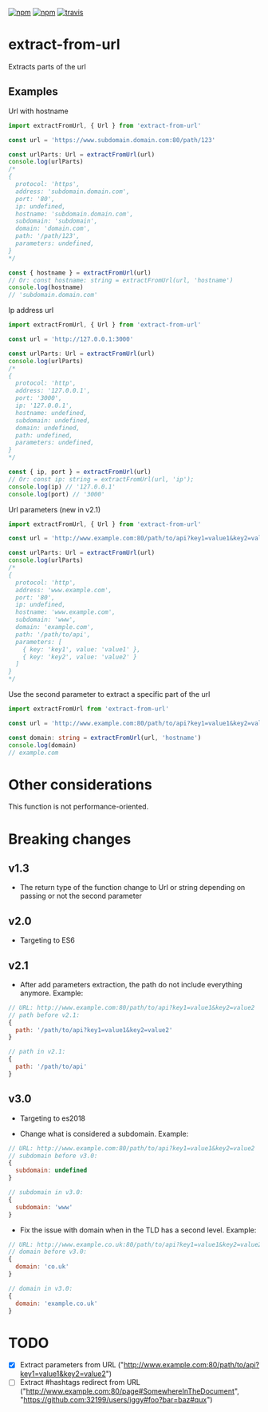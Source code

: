 [![npm](https://img.shields.io/npm/v/extract-from-url.svg)](https://www.npmjs.com/package/extract-from-url)
[![npm](https://img.shields.io/npm/dy/extract-from-url)](https://www.npmjs.com/package/extract-from-url)
[![travis](https://app.travis-ci.com/alexandrehpiva/extract-from-url.svg?branch=main)](https://travis-ci.com/github/alexandrehpiva/extract-from-url)

# extract-from-url

Extracts parts of the url

## Examples

Url with hostname

```ts
import extractFromUrl, { Url } from 'extract-from-url'

const url = 'https://www.subdomain.domain.com:80/path/123'

const urlParts: Url = extractFromUrl(url)
console.log(urlParts)
/*
{
  protocol: 'https',
  address: 'subdomain.domain.com',
  port: '80',
  ip: undefined,
  hostname: 'subdomain.domain.com',
  subdomain: 'subdomain',
  domain: 'domain.com',
  path: '/path/123',
  parameters: undefined,
}
*/

const { hostname } = extractFromUrl(url)
// Or: const hostname: string = extractFromUrl(url, 'hostname')
console.log(hostname)
// 'subdomain.domain.com'
```

Ip address url

```ts
import extractFromUrl, { Url } from 'extract-from-url'

const url = 'http://127.0.0.1:3000'

const urlParts: Url = extractFromUrl(url)
console.log(urlParts)
/*
{
  protocol: 'http',
  address: '127.0.0.1',
  port: '3000',
  ip: '127.0.0.1',
  hostname: undefined,
  subdomain: undefined,
  domain: undefined,
  path: undefined,
  parameters: undefined,
}
*/

const { ip, port } = extractFromUrl(url)
// Or: const ip: string = extractFromUrl(url, 'ip');
console.log(ip) // '127.0.0.1'
console.log(port) // '3000'
```

Url parameters (new in v2.1)

```ts
import extractFromUrl, { Url } from 'extract-from-url'

const url = 'http://www.example.com:80/path/to/api?key1=value1&key2=value2'

const urlParts: Url = extractFromUrl(url)
console.log(urlParts)
/*
{
  protocol: 'http',
  address: 'www.example.com',
  port: '80',
  ip: undefined,
  hostname: 'www.example.com',
  subdomain: 'www',
  domain: 'example.com',
  path: '/path/to/api',
  parameters: [
    { key: 'key1', value: 'value1' },
    { key: 'key2', value: 'value2' }
  ]
}
*/
```

Use the second parameter to extract a specific part of the url

```ts
import extractFromUrl from 'extract-from-url'

const url = 'http://www.example.com:80/path/to/api?key1=value1&key2=value2'

const domain: string = extractFromUrl(url, 'hostname')
console.log(domain)
// example.com
```

# Other considerations

This function is not performance-oriented.

# Breaking changes

## v1.3

- The return type of the function change to Url or string depending on passing or not the second parameter

## v2.0

- Targeting to ES6

## v2.1

- After add parameters extraction, the path do not include everything anymore. Example:

```js
// URL: http://www.example.com:80/path/to/api?key1=value1&key2=value2
// path before v2.1:
{
  path: '/path/to/api?key1=value1&key2=value2'
}

// path in v2.1:
{
  path: '/path/to/api'
}
```

## v3.0

- Targeting to es2018

- Change what is considered a subdomain. Example:

```js
// URL: http://www.example.com:80/path/to/api?key1=value1&key2=value2
// subdomain before v3.0:
{
  subdomain: undefined
}

// subdomain in v3.0:
{
  subdomain: 'www'
}
```

- Fix the issue with domain when in the TLD has a second level. Example:

```js
// URL: http://www.example.co.uk:80/path/to/api?key1=value1&key2=value2
// domain before v3.0:
{
  domain: 'co.uk'
}

// domain in v3.0:
{
  domain: 'example.co.uk'
}
```

# TODO

- [x] Extract parameters from URL ("http://www.example.com:80/path/to/api?key1=value1&key2=value2")
- [ ] Extract #hashtags redirect from URL ("http://www.example.com:80/page#SomewhereInTheDocument", "https://github.com:32199/users/iggy#foo?bar=baz#qux")

